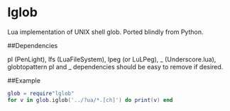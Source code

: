 lglob
=====

Lua implementation of UNIX shell glob.
Ported blindly from Python.

##Dependencies

pl (PenLight), lfs (LuaFileSystem), lpeg (or LuLPeg), _ (Underscore.lua), globtopattern
pl and _ dependencies should be easy to remove if desired.

##Example

```lua
glob = require"lglob"
for v in glob.iglob('../?ua/*.[ch]') do print(v) end
```
